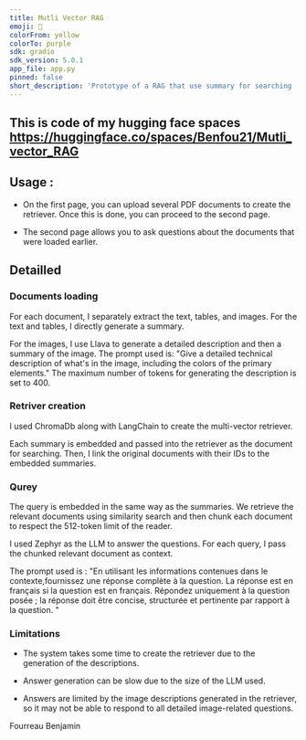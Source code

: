 ```yaml
---
title: Mutli Vector RAG
emoji: 💬
colorFrom: yellow
colorTo: purple
sdk: gradio
sdk_version: 5.0.1
app_file: app.py
pinned: false
short_description: 'Prototype of a RAG that use summary for searching '
---
```


## This is code of my hugging face spaces https://huggingface.co/spaces/Benfou21/Mutli_vector_RAG

## Usage :

- On the first page, you can upload several PDF documents to create the retriever. Once this is done, you can proceed to the second page.

- The second page allows you to ask questions about the documents that were loaded earlier.

## Detailled 

### Documents loading 

For each document, I separately extract the text, tables, and images.
For the text and tables, I directly generate a summary.

For the images, I use Llava to generate a detailed description and then a summary of the image.
The prompt used is: "Give a detailed technical description of what's in the image, including the colors of the primary elements." The maximum number of tokens for generating the description is set to 400.

### Retriver creation

I used ChromaDb along with LangChain to create the multi-vector retriever.

Each summary is embedded and passed into the retriever as the document for searching. Then, I link the original documents with their IDs to the embedded summaries.

### Qurey 

The query is embedded in the same way as the summaries. We retrieve the relevant documents using similarity search and then chunk each document to respect the 512-token limit of the reader.

I used Zephyr as the LLM to answer the questions. For each query, I pass the chunked relevant document as context.

The prompt used is : "En utilisant les informations contenues dans le contexte,fournissez une réponse complète à la question. La réponse est en français si la question est en français. Répondez uniquement à la question posée ; la réponse doit être concise, structurée et pertinente par rapport à la question. "

### Limitations 

- The system takes some time to create the retriever due to the generation of the descriptions.

- Answer generation can be slow due to the size of the LLM used.

- Answers are limited by the image descriptions generated in the retriever, so it may not be able to respond to all detailed image-related questions.


Fourreau Benjamin
